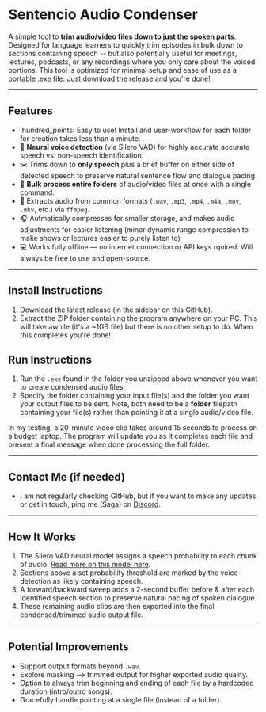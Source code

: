 # Sentencio Audio Condenser

A simple tool to **trim audio/video files down to just the spoken parts**. Designed for language learners to quickly trim episodes in bulk down to sections containing speech -- but also potentially useful for meetings, lectures, podcasts, or any recordings where you only care about the voiced portions. This tool is optimized for minimal setup and ease of use as a portable .exe file. Just download the release and you're done!

---

## Features
- :hundred_points: Easy to use! Install and user-workflow for each folder for creation takes less than a minute.
- :brain: **Neural voice detection** (via Silero VAD) for highly accurate accurate speech vs. non-speech identification.
- :scissors: Trims down to **only speech** plus a brief buffer on either side of detected speech to preserve natural sentence flow and dialogue pacing.
- :open_file_folder: **Bulk process entire folders** of audio/video files at once with a single command.
- :arrows_counterclockwise: Extracts audio from common formats (`.wav`, `.mp3`, `.mp4`, `.m4a`, `.mov`, `.mkv`, etc.) via `ffmpeg`.
- :headphones: Autmatically compresses for smaller storage, and makes audio adjustments for easier listening (minor dynamic range compression to make shows or lectures easier to purely listen to) 
- :computer: Works fully offline — no internet connection or API keys rquired. Will always be free to use and open-source.

---

## Install Instructions
1. Download the latest release (in the sidebar on this GitHub).  
2. Extract the ZIP folder containing the program anywhere on your PC. This will take awhile (it's a ~1GB file) but there is no other setup to do. When this completes you're done!

## Run Instructions
1. Run the `.exe` found in the folder you unzipped above whenever you want to create condensed audio files.
2. Specify the folder containing your input file(s) and the folder you want your output files to be sent. Note, both need to be a __folder__ filepath containing your file(s) rather than pointing it at a single audio/video file.

In my testing, a 20-minute video clip takes around 15 seconds to process on a budget laptop. The program will update you as it completes each file and present a final message when done processing the full folder. 

---

## Contact Me (if needed)
- I am not regularly checking GitHub, but if you want to make any updates or get in touch, ping me (Saga) on [Discord](https://discord.gg/85zc78aHwy).

---

## How It Works
1. The Silero VAD neural model assigns a speech probability to each chunk of audio. [Read more on this model here](https://github.com/snakers4/silero-vad).
2. Sections above a set probability threshold are marked by the voice-detection as likely containing speech.  
3. A forward/backward sweep adds a 2-second buffer before & after each identified speech section to preserve natural pacing of spoken dialogue.
4. These remaining audio clips are then exported into the final condensed/trimmed audio output file.

---

## Potential Improvements
- Support output formats beyond `.wav`.  
- Explore masking --> trimmed output for higher exported audio quality.  
- Option to always trim beginning and ending of each file by a hardcoded duration (intro/outro songs).
- Gracefully handle pointing at a single file (instead of a folder).

